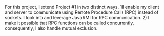 For this project, I extend Project #1 in two distinct ways. 
1)I enable my client and server to communicate using Remote Procedure Calls (RPC) instead of sockets. I look into and leverage Java RMI for RPC communication.
2) I make it possible that RPC functions can be called concurrently, consequently, I also handle mutual exclusion. 
